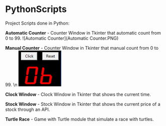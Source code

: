 # PythonScripts

Project Scripts done in Python:

**Automatic Counter** - Counter Window in Tkinter that automatic count from 0 to 99.
![Automatic Counter](Automatic Counter.PNG)

**Manual Counter** - Counter Window in Tkinter that manual count from 0 to 99. \n
![ManualCounter](ManualCounter.PNG)

**Clock Window** - Clock Window in Tkinter that shows the current time.

**Stock Window** - Stock Window in Tkinter that shows the current price of a stock through an API.

**Turtle Race** - Game with Turtle module that simulate a race with turtles.
